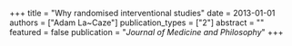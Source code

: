 +++
title = "Why randomised interventional studies"
date = 2013-01-01
authors = ["Adam La~Caze"]
publication_types = ["2"]
abstract = ""
featured = false
publication = "*Journal of Medicine and Philosophy*"
+++

